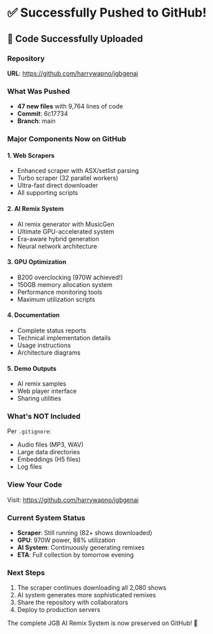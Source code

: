# ✅ Successfully Pushed to GitHub!

## 🎉 Code Successfully Uploaded

### Repository
**URL**: https://github.com/harrywapno/jgbgenai

### What Was Pushed
- **47 new files** with 9,764 lines of code
- **Commit**: 6c17734
- **Branch**: main

### Major Components Now on GitHub

#### 1. Web Scrapers
- Enhanced scraper with ASX/setlist parsing
- Turbo scraper (32 parallel workers)
- Ultra-fast direct downloader
- All supporting scripts

#### 2. AI Remix System
- AI remix generator with MusicGen
- Ultimate GPU-accelerated system
- Era-aware hybrid generation
- Neural network architecture

#### 3. GPU Optimization
- B200 overclocking (970W achieved!)
- 150GB memory allocation system
- Performance monitoring tools
- Maximum utilization scripts

#### 4. Documentation
- Complete status reports
- Technical implementation details
- Usage instructions
- Architecture diagrams

#### 5. Demo Outputs
- AI remix samples
- Web player interface
- Sharing utilities

### What's NOT Included
Per `.gitignore`:
- Audio files (MP3, WAV)
- Large data directories
- Embeddings (H5 files)
- Log files

### View Your Code
Visit: https://github.com/harrywapno/jgbgenai

### Current System Status
- **Scraper**: Still running (82+ shows downloaded)
- **GPU**: 970W power, 88% utilization
- **AI System**: Continuously generating remixes
- **ETA**: Full collection by tomorrow evening

### Next Steps
1. The scraper continues downloading all 2,080 shows
2. AI system generates more sophisticated remixes
3. Share the repository with collaborators
4. Deploy to production servers

The complete JGB AI Remix System is now preserved on GitHub! 🎸